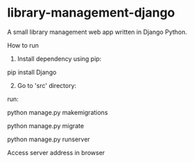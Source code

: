 # library-management-django
A small library management web app written in Django Python.


How to run

1) Install dependency using pip:

  pip install Django

2) Go to 'src' directory:

  run:

  python manage.py makemigrations
  
  python manage.py migrate
  
  python manage.py runserver
  

  Access server address in browser
